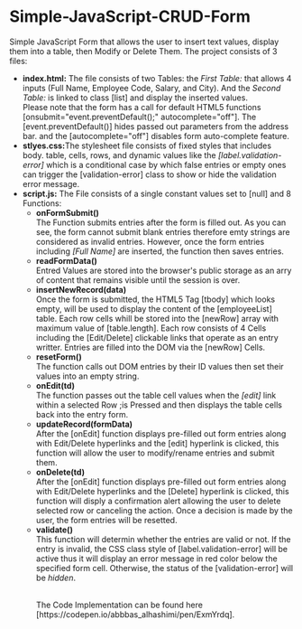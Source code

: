 # Simple-JavaScript-CRUD-Form
Simple JavaScript Form that allows the user to insert text values, display them into a table, then Modify or Delete Them.
The project consists of 3 files:<br>
<Ul>
  <li><b>index.html:</b> The file consists of two Tables: the <i>First Table:</i> that allows 4 inputs (Full Name, Employee Code, Salary, and City). And the <i>Second Table:</i> is linked to class [list] and display the inserted values. <br> Please note that the form has a call for default HTML5 functions [onsubmit="event.preventDefault();" autocomplete="off"]. The [event.preventDefault()] hides passed out parameters from the address bar. and the [autocomplete="off"] disables form auto-complete feature.</li>
  <li><b>stlyes.css:</b>The stylesheet file consists of fixed styles that includes body. table, cells, rows, and dynamic values like the <i>[label.validation-error]</i> which is a conditional case by which false entries or empty ones can trigger the [validation-error] class to show or hide the validation error message.</li>
  <li><b>script.js:</b> The File consists of a single constant values set to [null] and 8 Functions:
    <ul>
      <li><b>onFormSubmit() </b><br>The Function submits entries after the form is filled out. As you can see, the form cannot submit blank entries therefore emty strings are considered as invalid entries. However, once the form entries including <i>[Full Name]</i> are inserted, the function then saves entries.</li>
      <li><b>readFormData() </b><br> Entred Values are stored into the browser's public storage as an arry of content that remains visible until the session is over.</li>
      <li><b>insertNewRecord(data)</b> <br>Once the form is submitted, the HTML5 Tag [tbody] which looks empty, will be used to display the content of the [employeeList] table. Each row cells whill be stored into the [newRow] array with maximum value of [table.length]. Each row consists of 4 Cells including the [Edit/Delete] clickable links that operate as an entry writter. Entries are filled into the DOM via the [newRow] Cells.</li>
      <li><b>resetForm() </b><br>The function calls out DOM entries by their ID values then set their values into an empty string.</li>
      <li><b>onEdit(td) </b> <br>The function passes out the table cell values when the <i>[edit]</i> link within a selected Row ;is Pressed and then displays the table cells back into the entry form.</li>
      <li><b>updateRecord(formData) </b> <br>After the [onEdit] function displays pre-filled out form entries along with Edit/Delete hyperlinks and the [edit] hyperlink is clicked, this function will allow the user to modify/rename entries and submit them. </li>
      <li><b>onDelete(td) </b> <br>After the [onEdit] function displays pre-filled out form entries along with Edit/Delete hyperlinks and the [Delete] hyperlink is clicked, this function will disply a confirmation alert allowing the user to delete selected row or canceling the action. Once a decision is made by the user, the form entries will be resetted. </li>
      <li><b>validate()</b> </li> This function will determin whether the entries are valid or not. If the entry is invalid, the CSS class style of [label.validation-error] will be active thus it will display an error message in red color below the specified form cell. Otherwise, the status of the [validation-error] will be <i>hidden</i>.
    <ul>
  
  </li>
</ul>
    <br>
    The Code Implementation can be found here [https://codepen.io/abbbas_alhashimi/pen/ExmYrdq].
